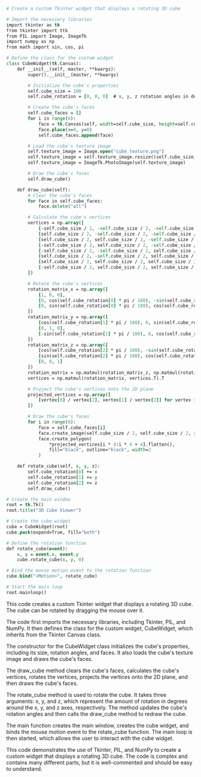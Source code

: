 ```tcl
# Create a custom Tkinter widget that displays a rotating 3D cube

# Import the necessary libraries
import tkinter as tk
from tkinter import ttk
from PIL import Image, ImageTk
import numpy as np
from math import sin, cos, pi

# Define the class for the custom widget
class CubeWidget(tk.Canvas):
    def __init__(self, master, **kwargs):
        super().__init__(master, **kwargs)

        # Initialize the cube's properties
        self.cube_size = 100
        self.cube_rotation = [0, 0, 0]  # x, y, z rotation angles in degrees

        # Create the cube's faces
        self.cube_faces = []
        for i in range(6):
            face = tk.Canvas(self, width=self.cube_size, height=self.cube_size, bg="white")
            face.place(x=0, y=0)
            self.cube_faces.append(face)

        # Load the cube's texture image
        self.texture_image = Image.open("cube_texture.png")
        self.texture_image = self.texture_image.resize((self.cube_size, self.cube_size))
        self.texture_image = ImageTk.PhotoImage(self.texture_image)

        # Draw the cube's faces
        self.draw_cube()

    def draw_cube(self):
        # Clear the cube's faces
        for face in self.cube_faces:
            face.delete("all")

        # Calculate the cube's vertices
        vertices = np.array([
            [-self.cube_size / 2, -self.cube_size / 2, -self.cube_size / 2],
            [self.cube_size / 2, -self.cube_size / 2, -self.cube_size / 2],
            [self.cube_size / 2, self.cube_size / 2, -self.cube_size / 2],
            [-self.cube_size / 2, self.cube_size / 2, -self.cube_size / 2],
            [-self.cube_size / 2, -self.cube_size / 2, self.cube_size / 2],
            [self.cube_size / 2, -self.cube_size / 2, self.cube_size / 2],
            [self.cube_size / 2, self.cube_size / 2, self.cube_size / 2],
            [-self.cube_size / 2, self.cube_size / 2, self.cube_size / 2]
        ])

        # Rotate the cube's vertices
        rotation_matrix_x = np.array([
            [1, 0, 0],
            [0, cos(self.cube_rotation[0] * pi / 180), -sin(self.cube_rotation[0] * pi / 180)],
            [0, sin(self.cube_rotation[0] * pi / 180), cos(self.cube_rotation[0] * pi / 180)]
        ])
        rotation_matrix_y = np.array([
            [cos(self.cube_rotation[1] * pi / 180), 0, sin(self.cube_rotation[1] * pi / 180)],
            [0, 1, 0],
            [-sin(self.cube_rotation[1] * pi / 180), 0, cos(self.cube_rotation[1] * pi / 180)]
        ])
        rotation_matrix_z = np.array([
            [cos(self.cube_rotation[2] * pi / 180), -sin(self.cube_rotation[2] * pi / 180), 0],
            [sin(self.cube_rotation[2] * pi / 180), cos(self.cube_rotation[2] * pi / 180), 0],
            [0, 0, 1]
        ])
        rotation_matrix = np.matmul(rotation_matrix_z, np.matmul(rotation_matrix_y, rotation_matrix_x))
        vertices = np.matmul(rotation_matrix, vertices.T).T

        # Project the cube's vertices onto the 2D plane
        projected_vertices = np.array([
            [vertex[0] / vertex[2], vertex[1] / vertex[2]] for vertex in vertices
        ])

        # Draw the cube's faces
        for i in range(6):
            face = self.cube_faces[i]
            face.create_image(self.cube_size / 2, self.cube_size / 2, image=self.texture_image)
            face.create_polygon(
                *projected_vertices[i * 4:i * 4 + 4].flatten(),
                fill="black", outline="black", width=2
            )

    def rotate_cube(self, x, y, z):
        self.cube_rotation[0] += x
        self.cube_rotation[1] += y
        self.cube_rotation[2] += z
        self.draw_cube()

# Create the main window
root = tk.Tk()
root.title("3D Cube Viewer")

# Create the cube widget
cube = CubeWidget(root)
cube.pack(expand=True, fill="both")

# Define the rotation function
def rotate_cube(event):
    x, y = event.x, event.y
    cube.rotate_cube(x, y, 0)

# Bind the mouse motion event to the rotation function
cube.bind("<Motion>", rotate_cube)

# Start the main loop
root.mainloop()
```

This code creates a custom Tkinter widget that displays a rotating 3D cube. The cube can be rotated by dragging the mouse over it.

The code first imports the necessary libraries, including Tkinter, PIL, and NumPy. It then defines the class for the custom widget, CubeWidget, which inherits from the Tkinter Canvas class.

The constructor for the CubeWidget class initializes the cube's properties, including its size, rotation angles, and faces. It also loads the cube's texture image and draws the cube's faces.

The draw_cube method clears the cube's faces, calculates the cube's vertices, rotates the vertices, projects the vertices onto the 2D plane, and then draws the cube's faces.

The rotate_cube method is used to rotate the cube. It takes three arguments: x, y, and z, which represent the amount of rotation in degrees around the x, y, and z axes, respectively. The method updates the cube's rotation angles and then calls the draw_cube method to redraw the cube.

The main function creates the main window, creates the cube widget, and binds the mouse motion event to the rotate_cube function. The main loop is then started, which allows the user to interact with the cube widget.

This code demonstrates the use of Tkinter, PIL, and NumPy to create a custom widget that displays a rotating 3D cube. The code is complex and contains many different parts, but it is well-commented and should be easy to understand.